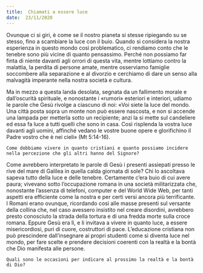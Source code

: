 ```yaml
---
title:  Chiamati a essere luce
date:  23/11/2020
---
```


Ovunque ci si giri, è come se il nostro pianeta si stesse ripiegando su se stesso, fino a scambiare la luce con il buio. Quando si considera la nostra esperienza in questo mondo così problematico, ci rendiamo conto che le tenebre sono più vicine di quanto pensassimo. Perché non possiamo far finta di niente davanti agli orrori di questa vita, mentre lottiamo contro la malattia, la perdita di persone amate, mentre osserviamo famiglie soccombere alla separazione e al divorzio e cerchiamo di dare un senso alla malvagità imperante nella nostra società e cultura.

Ma in mezzo a questa landa desolata, segnata da un fallimento morale e dall’oscurità spirituale, e nonostante i «rumori» esteriori e interiori, udiamo le parole che Gesù rivolge a ciascuno di noi: «Voi siete la luce del mondo. Una città posta sopra un monte non può essere nascosta, e non si accende una lampada per metterla sotto un recipiente; anzi la si mette sul candeliere ed essa fa luce a tutti quelli che sono in casa. Così risplenda la vostra luce davanti agli uomini, affinché vedano le vostre buone opere e glorifichino il Padre vostro che è nei cieli» (Mt 5:14-16).

`Come dobbiamo vivere in quanto cristiani e quanto possiamo incidere nella percezione che gli altri hanno del Signore?`

Come avrebbero interpretato le parole di Gesù i presenti assiepati presso le rive del mare di Galilea in quella calda giornata di sole? Chi lo ascoltava sapeva tutto della luce e delle tenebre. Certamente c’era buio di cui avere paura; vivevano sotto l’occupazione romana in una società militarizzata che, nonostante l’assenza di telefoni, computer e del World Wide Web, per tanti aspetti era efficiente come la nostra e per certi versi ancora più terrificante. I Romani erano ovunque, ricordando così alle masse presenti sul versante della collina che, nel caso avessero insistito nel creare disordini, avrebbero presto conosciuto la strada della tortura e di una fredda morte sulla croce romana. Eppure Gesù era lì, e li invitava a vivere in quanto luce, a essere misericordiosi, puri di cuore, costruttori di pace. L’educazione cristiana non può prescindere dall’insegnare ai propri studenti come si diventa luce nel mondo, per fare scelte e prendere decisioni coerenti con la realtà e la bontà che Dio manifesta alle persone.

`Quali sono le occasioni per indicare al prossimo la realtà e la bontà di Dio?`
